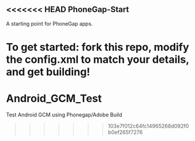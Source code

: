 <<<<<<< HEAD
PhoneGap-Start
---

A starting point for PhoneGap apps.

To get started: fork this repo, modify the config.xml to match your details, and get building!
=======
Android_GCM_Test
================

Test Android GCM using Phonegap/Adobe Build
>>>>>>> 103e7f012c64fc14965268d092f0b0ef265f7276
